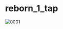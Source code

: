 # reborn_1_tap
![0001](https://user-images.githubusercontent.com/116459602/224448333-b71450c9-e70d-4b34-af35-d6a9d7943ae5.jpg)
